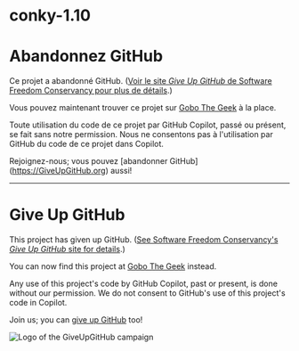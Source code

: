 # conky-1.10

# Abandonnez GitHub

Ce projet a abandonné GitHub. ([Voir le site *Give Up GitHub* de Software Freedom Conservancy pour plus de détails](https://GiveUpGitHub.org).) 

Vous pouvez maintenant trouver ce projet sur [Gobo The Geek](https://www.gobothegeek.ch/) à la place. 

Toute utilisation du code de ce projet par GitHub Copilot, passé ou présent, se fait sans notre permission. Nous ne consentons pas à l'utilisation par GitHub du code de ce projet dans Copilot. 

Rejoignez-nous; vous pouvez [abandonner GitHub] (https://GiveUpGitHub.org) aussi!

---

# Give Up GitHub

This project has given up GitHub.  ([See Software Freedom Conservancy's *Give Up  GitHub* site for details](https://GiveUpGitHub.org).)

You can now find this project at [Gobo The Geek](https://www.gobothegeek.ch/) instead.

Any use of this project's code by GitHub Copilot, past or present, is done without our permission.  We do not consent to GitHub's use of this project's code in Copilot.

Join us; you can [give up GitHub](https://GiveUpGitHub.org) too!

![Logo of the GiveUpGitHub campaign](https://sfconservancy.org/img/GiveUpGitHub.png)
